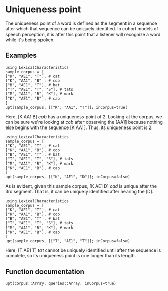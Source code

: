 # Uniqueness point

The uniqueness point of a word is defined as the segment in a sequence after which that sequence can be uniquely identified. In cohort models of speech perception, it is after this point that a listener will recognize a word while it's being spoken.

## Examples

```@example
using LexicalCharacteristics
sample_corpus = [
["K", "AE1", "T"], # cat
["K", "AA1", "B"], # cob
["B", "AE1", "T"], # bat
["T", "AE1", "T", "S"], # tats
["M", "AA1", "R", "K"], # mark
["K", "AE1", "B"], # cab
]
upt(sample_corpus, [["K", "AA1", "T"]]; inCorpus=true)
```

Here, [K AA1 B] *cob* has a uniqueness point of 2. Looking at the corpus, we can be sure we're looking at *cob* after observing the [AA1] because nothing else begins with the sequence [K AA1]. Thus, its uniqueness point is 2.

```@example
using LexicalCharacteristics
sample_corpus = [
["K", "AE1", "T"], # cat
["K", "AA1", "B"], # cob
["B", "AE1", "T"], # bat
["T", "AE1", "T", "S"], # tats
["M", "AA1", "R", "K"], # mark
["K", "AE1", "B"], # cab
]
upt(sample_corpus, [["K", "AE1", "D"]]; inCorpus=false)
```

As is evident, given this sample corpus, [K AE1 D] *cad* is unique after the 3rd segment. That is, it can be uniquely identified after hearing the [D].

```@example
using LexicalCharacteristics
sample_corpus = [
["K", "AE1", "T"], # cat
["K", "AA1", "B"], # cob
["B", "AE1", "T"], # bat
["T", "AE1", "T", "S"], # tats
["M", "AA1", "R", "K"], # mark
["K", "AE1", "B"], # cab
]
upt(sample_corpus, [["T", "AE1", "T"]]; inCorpus=false)
```

Here, [T AE1 T] *tat* cannot be uniquely identified until after the sequence is complete, so its uniqueness point is one longer than its length.

## Function documentation

```@docs
upt(corpus::Array, queries::Array; inCorpus=true)
```
